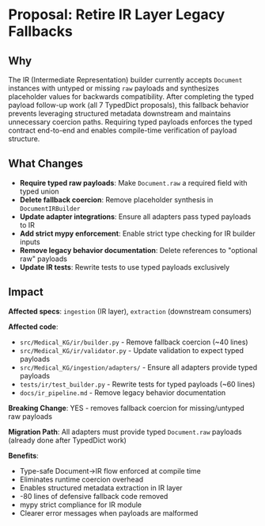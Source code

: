 # Proposal: Retire IR Layer Legacy Fallbacks

## Why

The IR (Intermediate Representation) builder currently accepts `Document` instances with untyped or missing `raw` payloads and synthesizes placeholder values for backwards compatibility. After completing the typed payload follow-up work (all 7 TypedDict proposals), this fallback behavior prevents leveraging structured metadata downstream and maintains unnecessary coercion paths. Requiring typed payloads enforces the typed contract end-to-end and enables compile-time verification of payload structure.

## What Changes

- **Require typed raw payloads**: Make `Document.raw` a required field with typed union
- **Delete fallback coercion**: Remove placeholder synthesis in `DocumentIRBuilder`
- **Update adapter integrations**: Ensure all adapters pass typed payloads to IR
- **Add strict mypy enforcement**: Enable strict type checking for IR builder inputs
- **Remove legacy behavior documentation**: Delete references to "optional raw" payloads
- **Update IR tests**: Rewrite tests to use typed payloads exclusively

## Impact

**Affected specs**: `ingestion` (IR layer), `extraction` (downstream consumers)

**Affected code**:

- `src/Medical_KG/ir/builder.py` - Remove fallback coercion (~40 lines)
- `src/Medical_KG/ir/validator.py` - Update validation to expect typed payloads
- `src/Medical_KG/ingestion/adapters/` - Ensure all adapters provide typed payloads
- `tests/ir/test_builder.py` - Rewrite tests for typed payloads (~60 lines)
- `docs/ir_pipeline.md` - Remove legacy behavior documentation

**Breaking Change**: YES - removes fallback coercion for missing/untyped raw payloads

**Migration Path**: All adapters must provide typed `Document.raw` payloads (already done after TypedDict work)

**Benefits**:

- Type-safe Document→IR flow enforced at compile time
- Eliminates runtime coercion overhead
- Enables structured metadata extraction in IR layer
- -80 lines of defensive fallback code removed
- mypy strict compliance for IR module
- Clearer error messages when payloads are malformed
